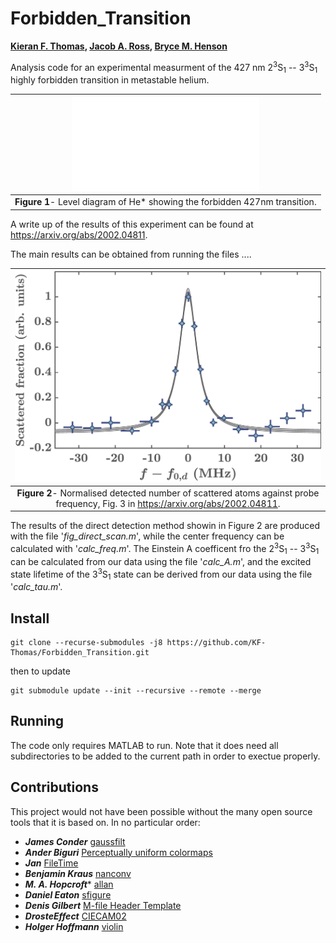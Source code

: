 # Forbidden_Transition
**[Kieran F. Thomas](https://github.com/KF-Thomas),  [Jacob A. Ross](https://github.com/GroundhogState),  [Bryce M. Henson](https://github.com/brycehenson)**

Analysis code for an experimental measurment of the 427 nm 2<sup>3</sup>S<sub>1</sub> -- 3<sup>3</sup>S<sub>1</sub> highly forbidden transition in metastable helium.


| ![Level Diagram of He*](/figs/level_scheme_v4.pdf "Fig1") | 
|:--:| 
| **Figure 1**- Level diagram of He\* showing the forbidden 427nm transition.  |


A write up of the results of this experiment can be found at https://arxiv.org/abs/2002.04811.

The main results can be obtained from running the files ....

| ![Direct detection scan*](/figs/direct_scan.png "Fig2") | 
|:--:| 
| **Figure 2**- Normalised detected number of scattered atoms against probe frequency, Fig. 3 in https://arxiv.org/abs/2002.04811.  |

The results of the direct detection method showin in Figure 2 are produced with the file '*fig_direct_scan.m*', while the center frequency can be calculated with '*calc_freq.m*'. The Einstein A coefficent fro the 2<sup>3</sup>S<sub>1</sub> -- 3<sup>3</sup>S<sub>1</sub> can be calculated from our data using the file '*calc_A.m*', and the excited state lifetime of the 3<sup>3</sup>S<sub>1</sub> state can be derived from our data using the file '*calc_tau.m*'.

## Install
``` 
git clone --recurse-submodules -j8 https://github.com/KF-Thomas/Forbidden_Transition.git
```
then to update 
```
git submodule update --init --recursive --remote --merge
```

## Running
The code only requires MATLAB to run. Note that it does need all subdirectories to be added to the current path in order to exectue properly.

## Contributions  
This project would not have been possible without the many open source tools that it is based on. In no particular order: 

* ***James Conder*** [gaussfilt](https://au.mathworks.com/matlabcentral/fileexchange/43182-gaussfilt-t-z-sigma)
* ***Ander Biguri*** [Perceptually uniform colormaps](https://au.mathworks.com/matlabcentral/fileexchange/51986-perceptually-uniform-colormaps)
* ***Jan*** [FileTime](https://au.mathworks.com/matlabcentral/fileexchange/24671-filetime)
* ***Benjamin Kraus*** [nanconv](https://au.mathworks.com/matlabcentral/fileexchange/41961-nanconv)
* ***M. A. Hopcroft**** [allan](https://au.mathworks.com/matlabcentral/fileexchange/13246-allan)
* ***Daniel Eaton***  [sfigure](https://au.mathworks.com/matlabcentral/fileexchange/8919-smart-silent-figure)
* ***Denis Gilbert***  [M-file Header Template](https://au.mathworks.com/matlabcentral/fileexchange/4908-m-file-header-template)
* ***DrosteEffect***  [CIECAM02](https://github.com/DrosteEffect/CIECAM02)
* ***Holger Hoffmann*** [violin](https://au.mathworks.com/matlabcentral/fileexchange/45134-violin-plot)
